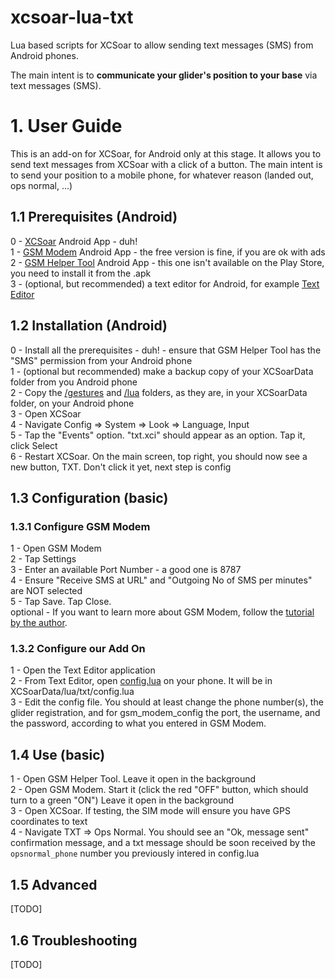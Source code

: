 # xcsoar-lua-txt
Lua based scripts for XCSoar to allow sending text messages (SMS) from Android phones.

The main intent is to **communicate your glider's position to your base** via text messages (SMS).

# 1. User Guide

This is an add-on for XCSoar, for Android only at this stage. It allows you to send text messages from XCSoar with a click of a button.    The main intent is to send your position to a mobile phone, for whatever reason (landed out, ops normal, ...)

## 1.1 Prerequisites (Android)

0 - [XCSoar](https://play.google.com/store/apps/details?id=org.xcsoar&hl=en_NZ&gl=US) Android App - duh!   
1 - [GSM Modem](https://play.google.com/store/apps/details?id=com.gsmmodem&hl=en_NZ&gl=US) Android App - the free version is fine, if you are ok with ads   
2 - [GSM Helper Tool](https://github.com/sadiqodho/GSM-Helper-Tool) Android App - this one isn't available on the Play Store, you need to install it from the .apk   
3 - (optional, but recommended) a text editor for Android, for example [Text Editor](https://play.google.com/store/apps/details?id=com.byteexperts.texteditor&hl=en_NZ&gl=US)

## 1.2 Installation (Android)

0 - Install all the prerequisites - duh! - ensure that GSM Helper Tool has the "SMS" permission from your Android phone   
1 - (optional but recommended) make a backup copy of your XCSoarData folder from you Android phone   
2 - Copy the [/gestures](/gestures) and [/lua](/lua) folders, as they are, in your XCSoarData folder, on your Android phone   
3 - Open XCSoar   
4 - Navigate Config => System => Look => Language, Input   
5 - Tap the "Events" option. "txt.xci" should appear as an option. Tap it, click Select   
6 - Restart XCSoar. On the main screen, top right, you should now see a new button, TXT. Don't click it yet, next step is config   

## 1.3 Configuration (basic)

### 1.3.1 Configure GSM Modem

1 - Open GSM Modem     
2 - Tap Settings   
3 - Enter an available Port Number - a good one is 8787   
4 - Ensure "Receive SMS at URL" and "Outgoing No of SMS per minutes" are NOT selected   
5 - Tap Save. Tap Close.   
optional - If you want to learn more about GSM Modem, follow the [tutorial by the author](https://sindhitutorials.com/blog/gsm-modem-free-sms-android-app/).

### 1.3.2 Configure our Add On

1 - Open the Text Editor application   
2 - From Text Editor, open [config.lua](/lua/txt/config.lua) on your phone. It will be in XCSoarData/lua/txt/config.lua   
3 - Edit the config file. You should at least change the phone number(s), the glider registration, and for gsm_modem_config the port, the username, and the password, according to what you entered in GSM Modem.   

## 1.4 Use (basic)

1 - Open GSM Helper Tool. Leave it open in the background   
2 - Open GSM Modem. Start it (click the red "OFF" button, which should turn to a green "ON") Leave it open in the background   
3 - Open XCSoar. If testing, the SIM mode will ensure you have GPS coordinates to text      
4 - Navigate TXT => Ops Normal. You should see an "Ok, message sent" confirmation message, and a txt message should be soon received by the `opsnormal_phone` number you previously intered in config.lua

## 1.5 Advanced 
[TODO]

## 1.6 Troubleshooting
[TODO]
